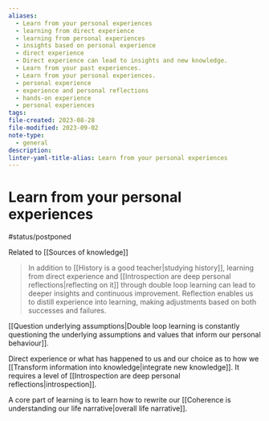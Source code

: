 ```yaml
---
aliases:
  - Learn from your personal experiences
  - learning from direct experience
  - learning from personal experiences
  - insights based on personal experience
  - direct experience
  - Direct experience can lead to insights and new knowledge.
  - Learn from your past experiences.
  - Learn from your personal experiences.
  - personal experience
  - experience and personal reflections
  - hands-on experience
  - personal experiences
tags: 
file-created: 2023-08-28
file-modified: 2023-09-02
note-type:
  - general
description: 
linter-yaml-title-alias: Learn from your personal experiences
---
```


# Learn from your personal experiences

#status/postponed

Related to [[Sources of knowledge]]

> In addition to [[History is a good teacher|studying history]], learning from direct experience and [[Introspection are deep personal reflections|reflecting on it]] through double loop learning can lead to deeper insights and continuous improvement. Reflection enables us to distill experience into learning, making adjustments based on both successes and failures.

[[Question underlying assumptions|Double loop learning is constantly questioning the underlying assumptions and values that inform our personal behaviour]].

Direct experience or what has happened to us and our choice as to how we [[Transform information into knowledge|integrate new knowledge]]. It requires a level of [[Introspection are deep personal reflections|introspection]].

A core part of learning is to learn how to rewrite our [[Coherence is understanding our life narrative|overall life narrative]].
